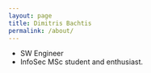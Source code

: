 ```yaml
---
layout: page
title: Dimitris Bachtis
permalink: /about/
---
```


* SW Engineer 
* InfoSec MSc student and enthusiast.
